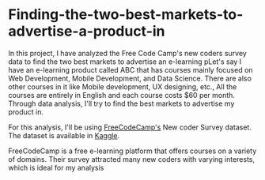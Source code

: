 # Finding-the-two-best-markets-to-advertise-a-product-in
In this project, I have analyzed the Free Code Camp's new coders survey data to find the two best markets to advertise an e-learning pLet's say I have an e-learning product called ABC that has courses mainly focused on Web Development, Mobile Development, and Data Science. There are also other courses in it like Mobile development, UX designing, etc., All the courses are entirely in English and each course costs $60 per month. Through data analysis, I'll try to find the best markets to advertise my product in.

For this analysis, I'll be using [FreeCodeCamp's](https://www.freecodecamp.org/) New coder Survey dataset. The dataset is available in [Kaggle](https://www.kaggle.com/freecodecamp/freecodecamp-2018-new-coder-survey-of-30k-devs?). 

FreeCodeCamp is a free e-learning platform that offers courses on a variety of domains. Their survey attracted many new coders with varying interests, which is ideal for  my analysis
